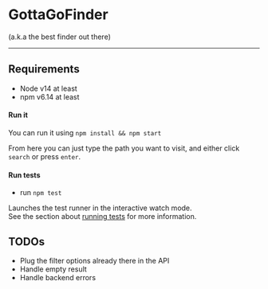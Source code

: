# GottaGoFinder
(a.k.a the best finder out there)
***
## Requirements
- Node v14 at least
- npm v6.14 at least


#### Run it
You can run it using `npm install && npm start`

From here you can just type the path you want to visit, and either click `search` or press `enter`.

#### Run tests

- run `npm test`

Launches the test runner in the interactive watch mode.\
See the section about [running tests](https://facebook.github.io/create-react-app/docs/running-tests) for more information.

## TODOs
- Plug the filter options already there in the API
- Handle empty result
- Handle backend errors